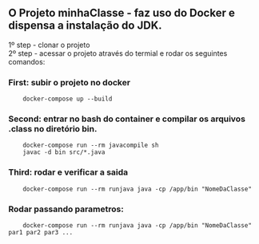 ## O Projeto minhaClasse - faz uso do Docker e dispensa a instalação do JDK. 

 1º step - clonar o projeto<br />
 2º step - acessar o projeto através do termial e rodar os seguintes comandos:

### First: subir o projeto no docker
        docker-compose up --build
### Second: entrar no bash do container e compilar os arquivos .class no diretório bin.
        docker-compose run --rm javacompile sh
        javac -d bin src/*.java
### Third: rodar e verificar a saida
        docker-compose run --rm runjava java -cp /app/bin "NomeDaClasse"
### Rodar passando parametros:
        docker-compose run --rm runjava java -cp /app/bin "NomeDaClasse" par1 par2 par3 ... 


